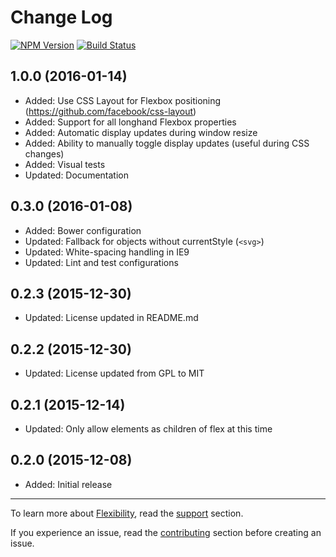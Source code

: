 # Change Log

[![NPM Version][npm-img]][npm] [![Build Status][ci-img]][ci]

## 1.0.0 (2016-01-14)

- Added: Use CSS Layout for Flexbox positioning (https://github.com/facebook/css-layout)
- Added: Support for all longhand Flexbox properties
- Added: Automatic display updates during window resize
- Added: Ability to manually toggle display updates (useful during CSS changes)
- Added: Visual tests
- Updated: Documentation

## 0.3.0 (2016-01-08)

- Added: Bower configuration
- Updated: Fallback for objects without currentStyle (`<svg>`)
- Updated: White-spacing handling in IE9
- Updated: Lint and test configurations

## 0.2.3 (2015-12-30)

- Updated: License updated in README.md

## 0.2.2 (2015-12-30)

- Updated: License updated from GPL to MIT

## 0.2.1 (2015-12-14)

- Updated: Only allow elements as children of flex at this time

## 0.2.0 (2015-12-08)

- Added: Initial release

---

To learn more about [Flexibility], read the [support] section.

If you experience an issue, read the [contributing] section before creating an issue.

[ci]:      https://travis-ci.org/10up/flexibility
[ci-img]:  https://img.shields.io/travis/10up/flexibility.svg
[npm]:     https://www.npmjs.com/package/flexibility
[npm-img]: https://img.shields.io/npm/v/flexibility.svg

[Flexibility]: https://github.com/10up/flexibility

[contributing]: CONTRIBUTING.md
[support]: SUPPORT.md
